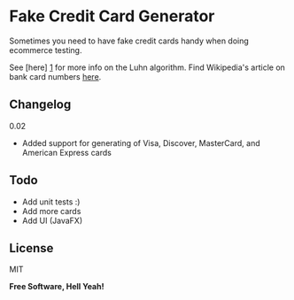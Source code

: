 Fake Credit Card Generator
=========

Sometimes you need to have fake credit cards handy when doing ecommerce testing.

See [here] [1] for more info on the Luhn algorithm. Find Wikipedia's article on bank card numbers [here][2].


Changelog
----

0.02

  - Added support for generating of Visa, Discover, MasterCard, and American Express cards

Todo
----

  * Add unit tests :)
  * Add more cards
  * Add UI (JavaFX)

License 
----

MIT


**Free Software, Hell Yeah!**

[1]:http://en.wikipedia.org/wiki/Luhn_algorithm 
[2]:http://en.wikipedia.org/wiki/Bank_card_number